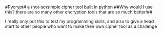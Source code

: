 #Pycrypt#
a (not-so)simple cipher tool built in python
##Why would I use this? there are so many other encryption tools that are so much better!##

I really only put this to test my programming skills, and also to give a head start to other people who want to make their own cipher tool as a challenge